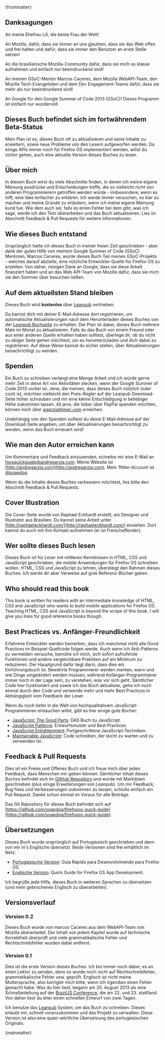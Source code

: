 {frontmatter}

## Danksagungen 

An meine Ehefrau Lili, die beste Frau der Welt!

An Mozilla, dafür, dass sie immer an uns glaubten, dass sie das Web offen und frei halten und dafür, dass sie immer den Benutzer an erste Stelle setzen!

An die brasilianische Mozilla-Community dafür, dass sie mich so klasse aufnahmen und einfach nur beeindruckend sind!

An meinen GSoC-Mentor Marcos Caceres, dem Mozilla WebAPI-Team, den Mozilla Tech-Evangelisten und dem Dev Engagement-Teams dafür, dass sie mehr als nur beeindruckend sind!

An Google für den Google Summer of Code 2013 (GSoC)! Dieses Programm ist einfach nur wundervoll.

## Dieses Buch befindet sich im fortwährendem Beta-Status

Mein Plan ist es, dieses Buch oft zu aktualisieren und seine Inhalte zu erweitern, sowie neue Probleme von den Lesern aufgeworfen werden. Da einige APIs immer noch für Firefox OS implementiert werden, willst du sicher gehen, auch eine aktuelle Version dieses Buches zu lesen.

## Über mich

In diesem Buch wirst du viele Abschnitte finden, in denen ich meine eigene Meinung ausdrücke und Entscheidungen treffe, die so vielleicht nicht von anderen Programmierern getroffen werden würde - insbesondere, wenn es hilft, eine Idee einfacher zu erklären. Ich werde immer versuchen, es klar zu machen und meine Gründe zu erläutern, wenn ich meine eigene Meinung kund tue. Wie dem auch sei, falls es einen Fehler bei dem gibt, was ich sage, werde ich den Text überarbeiten und das Buch aktualisieren. Lies im Abschnitt Feedback & Pull Requests für weitere Informationen.

## Wie dieses Buch entstand

Ursprünglich hatte ich dieses Buch in meiner freien Zeit geschrieben - aber dank der guten Hilfe von meinem Google Summer of Code (GSoC) Mentoren, Marcos Caceres, wurde dieses Buch Teil meines GSoC-Projekts - welches darauf abzielte, eine nützliche Entwickler-Quelle für Firefox OS zu erstellen. Von daher, riesigen Dank an Google, dass sie diese Arbeit finanziert haben und an das Web API-Team von Mozilla dafür, dass sie mich sie den Sommer über besuchen ließen.

## Auf dem aktuellsten Stand bleiben

Dieses Buch wird **kostenlos** über [Leanpub](http://leanpub.com) vertrieben.

Du kannst dich mit deiner E-Mail-Adresse dort registrieren, um automatische Aktualisierungen nach dem Herunterladen dieses Buches von der [Leanpub Buchseite](http://leanpub.com/quickguidefirefoxosdevelopment) zu erhalten. Der Plan ist dabei, dieses Buch mehrere Male im Monat zu aktualisieren. Falls du das Buch von einem Freund oder aus einer anderen Quelle erhalten haben solltest, überlege dir, ob du nicht zu obiger Seite gehen möchtest, um es herunterzuladen und dich dabei zu registrieren. Auf diese Weise kannst du sicher stellen, über Aktualisierungen benachrichtigt zu werden.

## Spenden

Ein Buch zu schreiben verlangt eine Menge Arbeit und ich würde gerne mehr Zeit in diese Art von Aktivitäten stecken, wenn der Google Summer of Code 2013 vorbei ist. Jene, die meinen, dass dieses Buch nützlich (oder cool) ist, möchten vielleicht den Preis-Regler auf der Leanpub Download-Seite höher schrauben und mir eine kleine Entschädigung in beliebiger Höhe zukommen lassen. All jene, die lieber über PayPal spenden möchten, können mich über *agarzia@mac.com* erreichen.

Unabhängig von den Spenden solltest du deine E-Mail-Adresse auf der Download-Seite angeben, um über Aktualisierungen benachrichtigt zu werden, wenn das Buch erneuert wird!

## Wie man den Autor erreichen kann

Um Kommentare und Feedback einzusenden, schreibe mir eine E-Mail an [fxosquickguide@andregarzia.com](mailto:fxosquickguide@andregarzia.com). Meine Website ist [http://andregarzia.com](http://andregarzia.com). Mein Ttitter-Account ist [@soapdog](http://twitter.com/soapdog).

Wenn du die Inhalte dieses Buches verbessern möchtest, lies bitte den Abschnitt Feedback & Pull Requests.

## Cover Illustration

Die Cover-Seite wurde von Raphael Eckhardt erstellt, ein Designer und Illustrator aus Brasilien. Du kannst seine Arbeit unter [http://raphaeleckhardt.com/](http://raphaeleckhardt.com/) einsehen. Dort kannst du auch mit ihm Kontakt aufnehmen (er ist Freischaffender).

## Wer sollte dieses Buch lesen

Dieses Buch ist für Leser mit mittleren Kenntnissen in HTML, CSS und JavaScript geschrieben, die mobile Anwendungen für Firefox OS schreiben wollen. HTML, CSS und JavaScript zu lehren, übersteigt den Rahmen dieses Buches. Ich werde dir aber Verweise auf gute Referenz-Bücher geben.

## Who should read this book

This book is written for readers with an intermediate knowledge of HTML, CSS and JavaScript who wants to build mobile applications for Firefox OS. Teaching HTML, CSS and JavaScript is beyond the scope of this book. I will give you links for good reference books though.

## Best Practices vs. Anfänger-Freundlichkeit

Erfahrene Entwickler werden bemerken, dass ich manchmal nicht alle Good Practices im Beispiel-Quellcode folgen werde. Auch wenn ich Anti-Patterns zu vermeiden versuche, bemühe ich mich, sich sofort aufrufende Funktionen und andere vergleichbare Praktiken auf ein Minimum zu reduzieren. Der Hauptgrund dafür liegt darin, dass dies ein Einführungsbuch ist. Bewährte Programmierer werden merken, wann und wie Dinge umgeändert werden müssen, während Anfänger-Programmierer immer noch in der Lage sein, zu verstehen, was vor sich geht. Sämtlicher Code hier funktioniert und sowie ich das Buch aktualisier, gehe ich noch einmal durch den Code und verwende mehr und mehr Best Practices in Abhängigkeit vom Feedback der Leser.

Wenn du noch tiefer in die Welt von hochqualitativem JavaScript-Programmieren eintauchen willst, gibt es hier einige gute Bücher:

* [JavaScript: The Good Parts](http://shop.oreilly.com/product/9780596517748.do): DAS Buch zu JavaScript.
* [JavaScript Patterns](http://shop.oreilly.com/product/9780596806767.do): Entwurfsmuster und Best Practices.
* [JavaScript Enlightenment](http://shop.oreilly.com/product/0636920027713.do): Fortgeschrittene JavaScript-Techniken.
* [Maintainable JavaScript](http://shop.oreilly.com/product/0636920027713.do): Code schreiben, der leicht zu warten und zu verwenden ist.

## Feedback & Pull Requests

Dies ist ein Freies und Offenes Buch und ich freue mich über jedes Feedback, dass Menschen mir geben können. Sämtlicher Inhalt dieses Buches befindet sich im [GitHub Repository](https://github.com/soapdog/firefoxos-quick-guide) und wurde mit Markdown geschrieben (plus einige Erweiterungen von Leanpub). Um mir Feedback, Bug fixes und Verbesserungen zukommen zu lassen, schicke einfach ein Pull Request. Danke schon einmal im Voraus für alle Beiträge.

Das Git Repository für dieses Buch befindet sich auf [https://github.com/soapdog/firefoxos-quick-guide](https://github.com/soapdog/firefoxos-quick-guide).

## Übersetzungen

Dieses Buch wurde ursprünglich auf Portugiesisch geschrieben und dann von mir in's Englische übersetzt. Beide Versionen sind frei erhältlich im Netz:

* [Portugiesische Version](http://leanpub.com/guiarapidofirefoxos): Guia Rapido para Desenvolvimendo para Firefox OS.
* [Englische Version](http://leanpub.com/quickguidefirefoxosdevelopment): Quick Guide for Firefox OS App Development.

Ich begrüße jede Hilfe, dieses Buch in weiteren Sprachen zu übersetzen (und mein gebrochenes Englisch zu überarbeiten).

## Versionsverlauf

### Version 0.2

Dieses Buch wurde von marcos Caceres aus dem WebAPI-Team von Mozilla überarbeitet. Der Inhalt von jedem Kapitel wurde auf technische Korrektheit überprüft und viele grammatikalische Fehler und Rechtschreibfehler wurden dabei entfernt.

### Version 0.1

Dies ist die erste Version dieses Buches. Ich bin immer noch dabei, es an einen Lektor zu senden, denn es wurde noch nicht auf Rechtschreibfehler, grammatikalische Fehler usw. geprüft. Englisch ist nicht meine Muttersprache, also korrigier mich bitte, wenn ich irgendwo einen Fehler gemacht habe. Was du hier liest, begann am 20. August 2013 als eine Schnellanleitung auf der [BrazilJS Conference](http://braziljs.com.br/), die am 22. und 23. stattfand. Von daher liest du eher einen schnellen Entwurf von zwei Tagen.

Ich benutze das [Leanpub](http://leanpub.com) System, um das Buch zu schreiben. Dieses erlaubt mir, schnell voranzukommen und das Projekt zu verwalten. Diese Version ist also eine quasi-wörtliche Übersetzung des portugiesischen Originals.

{mainmatter}
